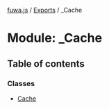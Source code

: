 [fuwa.js](../README.md) / [Exports](../modules.md) / \_Cache

# Module: \_Cache

## Table of contents

### Classes

- [Cache](../classes/_Cache.Cache.md)
